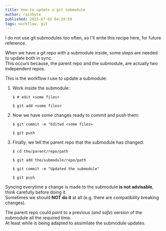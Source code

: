 ```yaml
---
title: How-to update a git submodule
author: rainbyte
published: 2015-07-02 04:29:59
tags: workflow, git
---
```


I do not use git submodules too often, so I'll write this recipe here, for future reference.

<!-- more -->

When we have a git repo with a submodule inside, some steps are needed to update both in sync.  
This occurs because, the parent repo and the submodule, are actually two independent repos.

This is the workflow I use to update a submodule:

1. Work inside the submodule:


    `$ # edit <some files>`

    `$ git add <some files>`

2. Now we have some changes ready to commit and push them:

    `$ git commit -m "Edited <some files>`

    `$ git push`

3. Finally, we tell the parent repo that the submodule has changed:

    `$ cd the/parent/repo/path`

    `$ git add the/submodule/repo/path`

    `$ git commit -m "Updated the submodule"`

    `$ git push`

Syncing everytime a change is made to the submodule **is not advisable**, think carefully before doing it.  
Sometimes we should **NOT do it** at all (e.g. there are
compatibility breaking changes).

The parent repo could point to a previous (*and safe*) version of the submodule all the required time.  
At least while is being adapted to assimilate the submodule updates.
